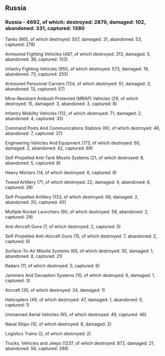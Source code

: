 
 
 ## Russia
 
 ### Russia - 4692, of which: destroyed: 2879, damaged: 102, abandoned: 331, captured: 1380

 

 

 Tanks (865, of which destroyed: 507, damaged: 31, abandoned: 53, captured: 278)

 Armoured Fighting Vehicles (487, of which destroyed: 313, damaged: 5, abandoned: 36, captured: 133)

 Infantry Fighting Vehicles (950, of which destroyed: 573, damaged: 19, abandoned: 73, captured: 255)

 Armoured Personnel Carriers (124, of which destroyed: 51, damaged: 3, abandoned: 13, captured: 57)

 Mine-Resistant Ambush Protected (MRAP) Vehicles (29, of which destroyed: 15, damaged: 3, abandoned: 3, captured: 8)

 Infantry Mobility Vehicles (112, of which destroyed: 71, damaged: 2, abandoned: 4, captured: 35)

 Command Posts And Communications Stations (90, of which destroyed: 46, abandoned: 7, captured: 37)

 Engineering Vehicles And Equipment (173, of which destroyed: 60, damaged: 2, abandoned: 42, captured: 69)

 Self-Propelled Anti-Tank Missile Systems (21, of which destroyed: 8, abandoned: 5, captured: 8)

 Heavy Mortars (14, of which destroyed: 6, captured: 8)

 Towed Artillery (71, of which destroyed: 22, damaged: 4, abandoned: 6, captured: 39)

 Self-Propelled Artillery (133, of which destroyed: 66, damaged: 2, abandoned: 20, captured: 45)

 Multiple Rocket Launchers (90, of which destroyed: 59, abandoned: 2, captured: 29)

 Anti-Aircraft Guns (7, of which destroyed: 2, captured: 5)

 Self-Propelled Anti-Aircraft Guns (15, of which destroyed: 7, abandoned: 2, captured: 6)

 Surface-To-Air Missile Systems (65, of which destroyed: 35, damaged: 1, abandoned: 8, captured: 21)

 Radars (11, of which destroyed: 5, captured: 6)

 Jammers And Deception Systems (10, of which destroyed: 6, damaged: 1, captured: 3)

 Aircraft (35, of which destroyed: 34, damaged: 1)

 Helicopters (49, of which destroyed: 47, damaged: 1, abandoned: 0, captured: 1)

 Unmanned Aerial Vehicles (95, of which destroyed: 49, captured: 46)

 Naval Ships (10, of which destroyed: 8, damaged: 2)

 Logistics Trains (2, of which destroyed: 2)

 Trucks, Vehicles and Jeeps (1237, of which destroyed: 872, damaged: 21, abandoned: 58, captured: 286)

